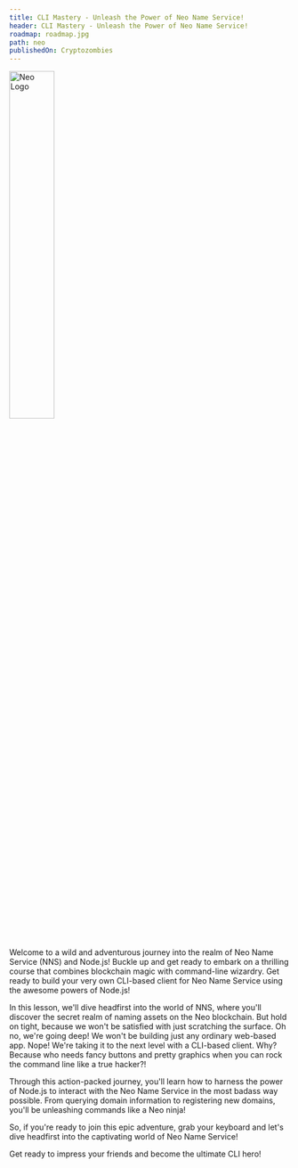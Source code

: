 ```yaml
---
title: CLI Mastery - Unleash the Power of Neo Name Service!
header: CLI Mastery - Unleash the Power of Neo Name Service!
roadmap: roadmap.jpg
path: neo
publishedOn: Cryptozombies
---
```


<img src="ASSET_PATH/static/image/lesson-25/neo_color_light.png" alt="Neo Logo" style="width: 40%; height: 40%">

Welcome to a wild and adventurous journey into the realm of Neo Name Service (NNS) and Node.js! Buckle up and get ready to embark on a thrilling course that combines blockchain magic with command-line wizardry. Get ready to build your very own CLI-based client for Neo Name Service using the awesome powers of Node.js!

In this lesson, we'll dive headfirst into the world of NNS, where you'll discover the secret realm of naming assets on the Neo blockchain. But hold on tight, because we won't be satisfied with just scratching the surface. Oh no, we're going deep! We won't be building just any ordinary web-based app. Nope! We're taking it to the next level with a CLI-based client. Why? Because who needs fancy buttons and pretty graphics when you can rock the command line like a true hacker?!

Through this action-packed journey, you'll learn how to harness the power of Node.js to interact with the Neo Name Service in the most badass way possible. From querying domain information to registering new domains, you'll be unleashing commands like a Neo ninja!

So, if you're ready to join this epic adventure, grab your keyboard and let's dive headfirst into the captivating world of Neo Name Service!

Get ready to impress your friends and become the ultimate CLI hero!
